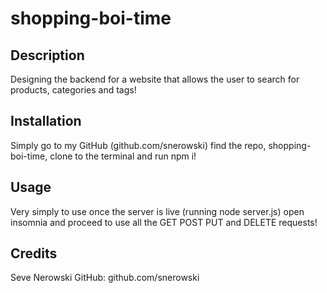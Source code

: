 # shopping-boi-time

## Description
Designing the backend for a website that allows the user to search for products, categories and tags! 

## Installation
Simply go to my GitHub (github.com/snerowski) find the repo, shopping-boi-time, clone to the terminal and run npm i!

## Usage 
Very simply to use once the server is live (running node server.js) open insomnia and proceed to use all the GET POST PUT and DELETE requests! 

## Credits 
Seve Nerowski 
GitHub: github.com/snerowski